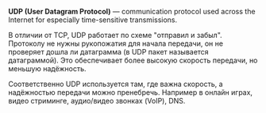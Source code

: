 **UDP (User Datagram Protocol)** — communication protocol used across the Internet for especially time-sensitive transmissions.

В отличии от TCP, UDP работает по схеме "отправил и забыл". Протоколу не нужны рукопожатия для начала передачи, он не проверяет дошла ли датаграмма (в UDP пакет называется  датаграммой). Это обеспечивает более высокую скорость передачи, но меньшую надёжность.

Соответственно UDP используется там, где важна скорость, а надёжностью передачи можно пренебречь. Например в онлайн играх, видео стриминге, аудио/видео звонках (VoIP), DNS.